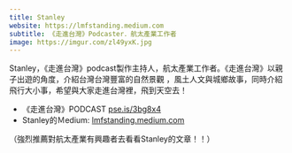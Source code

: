 ```yaml
---
title: Stanley
website: https://lmfstanding.medium.com
subtitle: 《走進台灣》Podcaster．航太產業工作者
image: https://imgur.com/zl49yxK.jpg
---
```


Stanley，《走進台灣》podcast製作主持人，航太產業工作者。《走進台灣》以親子出遊的角度，介紹台灣台灣豐富的自然景觀 ，風土人文與城鄉故事，同時介紹飛行大小事，希望與大家走進台灣裡，飛到天空去！

* 《走進台灣》PODCAST [pse.is/3bg8x4](https://pse.is/3bg8x4)
* Stanley的Ｍedium: [lmfstanding.medium.com](https://lmfstanding.medium.com)

（強烈推薦對航太產業有興趣者去看看Stanley的文章！！）